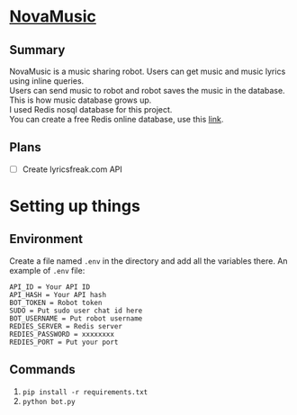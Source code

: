 # [NovaMusic](https://t.me/NovaMusicRobot)

## Summary
NovaMusic is a music sharing robot. Users can get music and music lyrics using inline queries. <br>
Users can send music to robot and robot saves the music in the database. <br>
This is how music database grows up. <br>
I used Redis nosql database for this project. <br>
You can create a free Redis online database, use this [link](https://app.redislabs.com/).


## Plans
- [ ] Create lyricsfreak.com API


# Setting up things

## Environment
Create a file named `.env` in the directory and add all the variables there. An example of `.env` file:
```
API_ID = Your API ID
API_HASH = Your API hash
BOT_TOKEN = Robot token
SUDO = Put sudo user chat id here
BOT_USERNAME = Put robot username
REDIES_SERVER = Redis server
REDIES_PASSWORD = xxxxxxxx
REDIES_PORT = Put your port
```


## Commands
1. `pip install -r requirements.txt`
2. `python bot.py`
